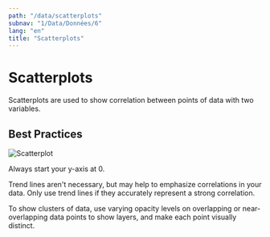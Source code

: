 ```yaml
---
path: "/data/scatterplots"
subnav: "1/Data/Données/6"
lang: "en"
title: "Scatterplots"
---
```


# Scatterplots

Scatterplots are used to show correlation between points of data with two variables.

## Best Practices

![Scatterplot](img\examples\scatterplot.png)

Always start your y-axis at 0.

Trend lines aren't necessary, but may help to emphasize correlations in your data. Only use trend lines if they accurately represent a strong correlation.

To show clusters of data, use varying opacity levels on overlapping or near-overlapping data points to show layers, and make each point visually distinct.
